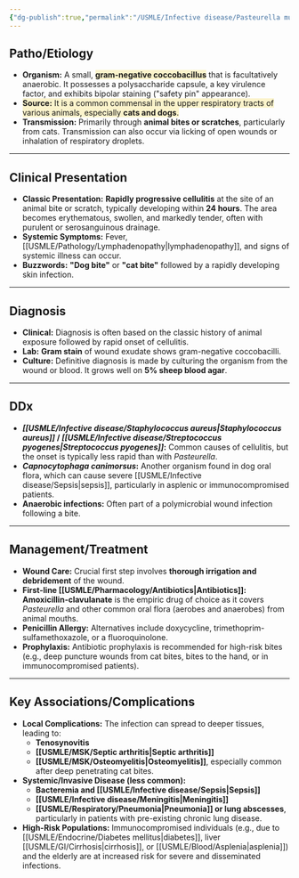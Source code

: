 ```yaml
---
{"dg-publish":true,"permalink":"/USMLE/Infective disease/Pasteurella multocida/"}
---
```


## **Patho/Etiology**

*   **Organism:** A small, <span style="background:rgba(240, 200, 0, 0.2)">**gram-negative coccobacillus**</span> that is facultatively anaerobic. It possesses a polysaccharide capsule, a key virulence factor, and exhibits bipolar staining ("safety pin" appearance).
*   <span style="background:rgba(240, 200, 0, 0.2)">**Source:** It is a common commensal in the upper respiratory tracts of various animals, especially **cats and dogs**.</span>
*   **Transmission:** Primarily through **animal bites or scratches**, particularly from cats. Transmission can also occur via licking of open wounds or inhalation of respiratory droplets.

---

## **Clinical Presentation**

*   **Classic Presentation:** **Rapidly progressive cellulitis** at the site of an animal bite or scratch, typically developing within **24 hours**. The area becomes erythematous, swollen, and markedly tender, often with purulent or serosanguinous drainage.
*   **Systemic Symptoms:** Fever, [[USMLE/Pathology/Lymphadenopathy\|lymphadenopathy]], and signs of systemic illness can occur.
*   **Buzzwords:** **"Dog bite"** or **"cat bite"** followed by a rapidly developing skin infection.

---

## **Diagnosis**

*   **Clinical:** Diagnosis is often based on the classic history of animal exposure followed by rapid onset of cellulitis.
*   **Lab:** **Gram stain** of wound exudate shows gram-negative coccobacilli.
*   **Culture:** Definitive diagnosis is made by culturing the organism from the wound or blood. It grows well on **5% sheep blood agar**.

---

## **DDx**

*   **_[[USMLE/Infective disease/Staphylococcus aureus\|Staphylococcus aureus]]_ / _[[USMLE/Infective disease/Streptococcus pyogenes\|Streptococcus pyogenes]]_:** Common causes of cellulitis, but the onset is typically less rapid than with _Pasteurella_.
*   **_Capnocytophaga canimorsus_:** Another organism found in dog oral flora, which can cause severe [[USMLE/Infective disease/Sepsis\|sepsis]], particularly in asplenic or immunocompromised patients.
*   **Anaerobic infections:** Often part of a polymicrobial wound infection following a bite.

---

## **Management/Treatment**

*   **Wound Care:** Crucial first step involves **thorough irrigation and debridement** of the wound.
*   **First-line [[USMLE/Pharmacology/Antibiotics\|Antibiotics]]:** **Amoxicillin-clavulanate** is the empiric drug of choice as it covers _Pasteurella_ and other common oral flora (aerobes and anaerobes) from animal mouths.
*   **Penicillin Allergy:** Alternatives include doxycycline, trimethoprim-sulfamethoxazole, or a fluoroquinolone.
*   **Prophylaxis:** Antibiotic prophylaxis is recommended for high-risk bites (e.g., deep puncture wounds from cat bites, bites to the hand, or in immunocompromised patients).

---

## **Key Associations/Complications**

*   **Local Complications:** The infection can spread to deeper tissues, leading to:
    *   **Tenosynovitis**
    *   **[[USMLE/MSK/Septic arthritis\|Septic arthritis]]**
    *   **[[USMLE/MSK/Osteomyelitis\|Osteomyelitis]]**, especially common after deep penetrating cat bites.
*   **Systemic/Invasive Disease (less common):**
    *   **Bacteremia and [[USMLE/Infective disease/Sepsis\|Sepsis]]**
    *   **[[USMLE/Infective disease/Meningitis\|Meningitis]]**
    *   **[[USMLE/Respiratory/Pneumonia\|Pneumonia]] or lung abscesses**, particularly in patients with pre-existing chronic lung disease.
*   **High-Risk Populations:** Immunocompromised individuals (e.g., due to [[USMLE/Endocrine/Diabetes mellitus\|diabetes]], liver [[USMLE/GI/Cirrhosis\|cirrhosis]], or [[USMLE/Blood/Asplenia\|asplenia]]) and the elderly are at increased risk for severe and disseminated infections.
